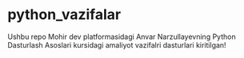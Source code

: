 # python_vazifalar

Ushbu repo Mohir dev platformasidagi 
Anvar Narzullayevning Python Dasturlash Asoslari
kursidagi amaliyot vazifalri dasturlari kiritilgan!
